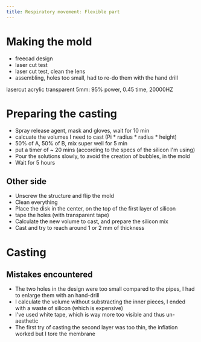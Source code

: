 ```yaml
---
title: Respiratory movement: Flexible part
---
```


# Making the mold

- freecad design
- laser cut test
- laser cut test, clean the lens
- assembling, holes too small, had to re-do them with the hand drill

lasercut acrylic transparent 5mm: 95% power, 0.45 time, 20000HZ

# Preparing the casting

- Spray release agent, mask and gloves, wait for 10 min
- calcuate the volumes I need to cast (Pi * radius * radius * height)
- 50% of A, 50% of B, mix super well for 5 min
- put a timer of ~ 20 mins (according to the specs of the silicon I'm using)
- Pour the solutions slowly, to avoid the creation of bubbles, in the mold
- Wait for 5 hours

## Other side

- Unscrew the structure and flip the mold
- Clean everything
- Place the disk in the center, on the top of the first layer of silicon
- tape the holes (with transparent tape)
- Calculate the new volume to cast, and prepare the silicon mix
- Cast and try to reach around 1 or 2 mm of thickness

# Casting

## Mistakes encountered

- The two holes in the design were too small compared to the pipes, I had to enlarge them with an hand-drill
- I calculate the volume without substracting the inner pieces, I ended with a waste of silicon (which is expensive)
- I've used white tape, which is way more too visible and thus un-aesthetic
- The first try of casting the second layer was too thin, the inflation worked but I tore the membrane
